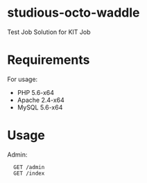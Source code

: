 # studious-octo-waddle

Test Job Solution for KIT Job

# Requirements

For usage:
* PHP 5.6-x64
* Apache 2.4-x64
* MySQL 5.6-x64


# Usage

Admin:
```https
  GET /admin
  GET /index
```
